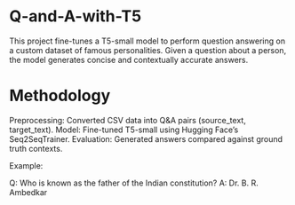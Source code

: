 # Q-and-A-with-T5

This project fine-tunes a T5-small model to perform question answering on a custom dataset of famous personalities. Given a question about a person, the model generates concise and contextually accurate answers.

# Methodology
Preprocessing: Converted CSV data into Q&A pairs (source_text, target_text).
Model: Fine-tuned T5-small using Hugging Face’s Seq2SeqTrainer.
Evaluation: Generated answers compared against ground truth contexts.

Example:

Q: Who is known as the father of the Indian constitution?
A: Dr. B. R. Ambedkar
